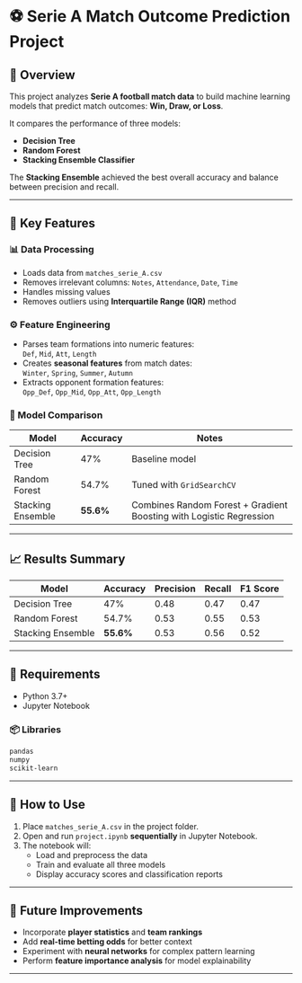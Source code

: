 # ⚽ Serie A Match Outcome Prediction Project

## 🧠 Overview

This project analyzes **Serie A football match data** to build machine learning models that predict match outcomes: **Win, Draw, or Loss**.

It compares the performance of three models:
- **Decision Tree**
- **Random Forest**
- **Stacking Ensemble Classifier**

The **Stacking Ensemble** achieved the best overall accuracy and balance between precision and recall.

---

## 🚀 Key Features

### 📊 Data Processing

- Loads data from `matches_serie_A.csv`
- Removes irrelevant columns: `Notes`, `Attendance`, `Date`, `Time`
- Handles missing values
- Removes outliers using **Interquartile Range (IQR)** method

### ⚙️ Feature Engineering

- Parses team formations into numeric features:  
  `Def`, `Mid`, `Att`, `Length`
- Creates **seasonal features** from match dates:  
  `Winter`, `Spring`, `Summer`, `Autumn`
- Extracts opponent formation features:  
  `Opp_Def`, `Opp_Mid`, `Opp_Att`, `Opp_Length`

### 🤖 Model Comparison

| Model             | Accuracy | Notes                                                                 |
|------------------|----------|-----------------------------------------------------------------------|
| Decision Tree     | 47%      | Baseline model                                                       |
| Random Forest     | 54.7%    | Tuned with `GridSearchCV`                                            |
| Stacking Ensemble | **55.6%**| Combines Random Forest + Gradient Boosting with Logistic Regression |

---

## 📈 Results Summary

| Model             | Accuracy | Precision | Recall | F1 Score |
|------------------|----------|-----------|--------|----------|
| Decision Tree     | 47%      | 0.48      | 0.47   | 0.47     |
| Random Forest     | 54.7%    | 0.53      | 0.55   | 0.53     |
| Stacking Ensemble | **55.6%**| 0.53      | 0.56   | 0.52     |

---

## 💾 Requirements

- Python 3.7+
- Jupyter Notebook

### 📦 Libraries

```bash
pandas
numpy
scikit-learn
```

---

## 🧪 How to Use

1. Place `matches_serie_A.csv` in the project folder.
2. Open and run `project.ipynb` **sequentially** in Jupyter Notebook.
3. The notebook will:
   - Load and preprocess the data
   - Train and evaluate all three models
   - Display accuracy scores and classification reports

---

## 🌱 Future Improvements

- Incorporate **player statistics** and **team rankings**
- Add **real-time betting odds** for better context
- Experiment with **neural networks** for complex pattern learning
- Perform **feature importance analysis** for model explainability

---


